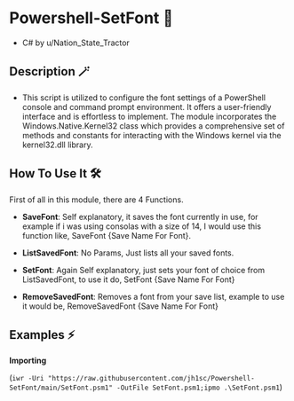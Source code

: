# Powershell-SetFont 🔢
- C# by u/Nation_State_Tractor

## Description 🪄
- This script is utilized to configure the font settings of a PowerShell console and command prompt environment. It offers a user-friendly interface and is effortless to implement. The module incorporates the Windows.Native.Kernel32 class which provides a comprehensive set of methods and constants for interacting with the Windows kernel via the kernel32.dll library. 

## How To Use It 🛠️
First of all in this module, there are 4 Functions.

- **SaveFont**: Self explanatory, it saves the font currently in use, for example if i was using consolas with a size of 14, I would use this function like, SaveFont {Save Name For Font}.

- **ListSavedFont**: No Params, Just lists all your saved fonts.

- **SetFont**: Again Self explanatory, just sets your font of choice from ListSavedFont, to use it do, SetFont {Save Name For Font}

- **RemoveSavedFont**: Removes a font from your save list, example to use it would be, RemoveSavedFont {Save Name For Font}
## Examples ⚡
**Importing**

(`iwr -Uri "https://raw.githubusercontent.com/jh1sc/Powershell-SetFont/main/SetFont.psm1" -OutFile SetFont.psm1;ipmo .\SetFont.psm1`)
